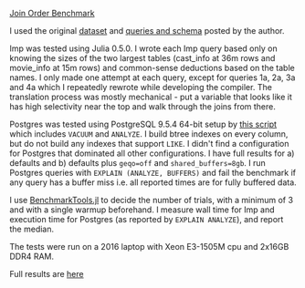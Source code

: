 [Join Order Benchmark](http://www.vldb.org/pvldb/vol9/p204-leis.pdf)

I used the original [dataset](http://homepages.cwi.nl/%7Eboncz/job/imdb.tgz) and [queries and schema](http://www-db.in.tum.de/~leis/qo/job.tgz) posted by the author.

Imp was tested using Julia 0.5.0. I wrote each Imp query based only on knowing the sizes of the two largest tables (cast_info at 36m rows and movie_info at 15m rows) and common-sense deductions based on the table names. I only made one attempt at each query, except for queries 1a, 2a, 3a and 4a which I repeatedly rewrote while developing the compiler. The translation process was mostly mechanical - put a variable that looks like it has high selectivity near the top and walk through the joins from there. 

Postgres was tested using PostgreSQL 9.5.4 64-bit setup by [this script](../data/postgres_job) which includes `VACUUM` and `ANALYZE`. I build btree indexes on every column, but do not build any indexes that support `LIKE`. I didn't find a configuration for Postgres that dominated all other configurations. I have full results for a) defaults and b) defaults plus `geqo=off` and `shared_buffers=8gb`. I run Postgres queries with `EXPLAIN (ANALYZE, BUFFERS)` and fail the benchmark if any query has a buffer miss i.e. all reported times are for fully buffered data.

I use [BenchmarkTools.jl](https://github.com/JuliaCI/BenchmarkTools.jl) to decide the number of trials, with a minimum of 3 and with a single warmup beforehand. I measure wall time for Imp and execution time for Postgres (as reported by `EXPLAIN ANALYZE`), and report the median.

The tests were run on a 2016 laptop with Xeon E3-1505M cpu and 2x16GB DDR4 RAM.

Full results are [here](https://docs.google.com/spreadsheets/d/1X3kBUYrTZSBfUPzJ2DLtdjp97rcPBE-AKner5KUzScc/edit#gid=1683406048)
